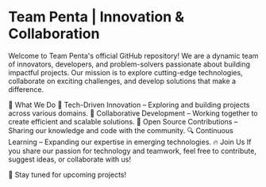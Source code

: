 <h1>Team Penta | Innovation & Collaboration</h1>
Welcome to Team Penta's official GitHub repository! We are a dynamic team of innovators, developers, and problem-solvers passionate about building impactful projects. Our mission is to explore cutting-edge technologies, collaborate on exciting challenges, and develop solutions that make a difference.

🌟 What We Do
🚀 Tech-Driven Innovation – Exploring and building projects across various domains.
🤝 Collaborative Development – Working together to create efficient and scalable solutions.
📌 Open Source Contributions – Sharing our knowledge and code with the community.
🔍 Continuous Learning – Expanding our expertise in emerging technologies.
🔥 Join Us
If you share our passion for technology and teamwork, feel free to contribute, suggest ideas, or collaborate with us!

📌 Stay tuned for upcoming projects!

